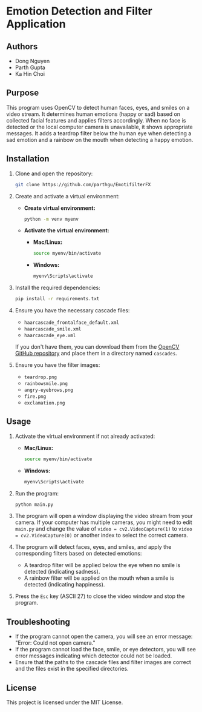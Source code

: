 # Emotion Detection and Filter Application

## Authors

- Dong Nguyen
- Parth Gupta
- Ka Hin Choi

## Purpose

This program uses OpenCV to detect human faces, eyes, and smiles on a video stream. It determines human emotions (happy or sad) based on collected facial features and applies filters accordingly. When no face is detected or the local computer camera is unavailable, it shows appropriate messages. It adds a teardrop filter below the human eye when detecting a sad emotion and a rainbow on the mouth when detecting a happy emotion.

## Installation

1. Clone and open the repository:

   ```sh
   git clone https://github.com/parthgu/EmotifilterFX
   ```

2. Create and activate a virtual environment:

    - **Create virtual environment:**
      ```sh
      python -m venv myenv
      ```

    - **Activate the virtual environment:**
      - **Mac/Linux:**
        ```sh
        source myenv/bin/activate
        ```
      - **Windows:**
        ```sh
        myenv\Scripts\activate
        ```

4. Install the required dependencies:

   ```sh
   pip install -r requirements.txt
   ```

5. Ensure you have the necessary cascade files:

   - `haarcascade_frontalface_default.xml`
   - `haarcascade_smile.xml`
   - `haarcascade_eye.xml`

   If you don't have them, you can download them from the [OpenCV GitHub repository](https://github.com/opencv/opencv/tree/master/data/haarcascades) and place them in a directory named `cascades`.

6. Ensure you have the filter images:
   - `teardrop.png`
   - `rainbowsmile.png`
   - `angry-eyebrows,png`
   - `fire.png`
   - `exclamation.png`

## Usage

1. Activate the virtual environment if not already activated:

   - **Mac/Linux:**
     ```sh
     source myenv/bin/activate
     ```
   - **Windows:**
     ```sh
     myenv\Scripts\activate
     ```

2. Run the program:

   ```sh
   python main.py
   ```

3. The program will open a window displaying the video stream from your camera. If your computer has multiple cameras, you might need to edit `main.py` and change the value of `video = cv2.VideoCapture(1)` to `video = cv2.VideoCapture(0)` or another index to select the correct camera.

4. The program will detect faces, eyes, and smiles, and apply the corresponding filters based on detected emotions:

   - A teardrop filter will be applied below the eye when no smile is detected (indicating sadness).
   - A rainbow filter will be applied on the mouth when a smile is detected (indicating happiness).

5. Press the `Esc` key (ASCII 27) to close the video window and stop the program.

## Troubleshooting

- If the program cannot open the camera, you will see an error message: "Error: Could not open camera."
- If the program cannot load the face, smile, or eye detectors, you will see error messages indicating which detector could not be loaded.
- Ensure that the paths to the cascade files and filter images are correct and the files exist in the specified directories.

## License

This project is licensed under the MIT License.
